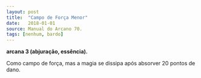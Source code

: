 ```yaml
---
layout: post
title:  "Campo de Força Menor"
date:   2018-01-01
source: Manual do Arcano 70.
tags: [nenhum, bardo]
---
```


**arcana 3 (abjuração, essência).**

Como campo de força, mas a magia se dissipa após absorver 20 pontos de dano.
